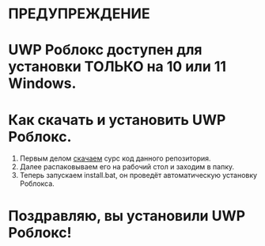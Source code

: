 # **ПРЕДУПРЕЖДЕНИЕ**
# UWP Роблокс доступен для установки ТОЛЬКО на 10 или 11 Windows.
# Как скачать и установить UWP Роблокс.
1. Первым делом [скачаем]([url](https://github.com/irfirf123/MSRBInstall/archive/refs/heads/main.zip)) сурс код данного репозитория.
2. Далее распаковываем его на рабочий стол и заходим в папку.
3. Теперь запускаем install.bat, он проведёт автоматическую установку Роблокса.
# Поздравляю, вы установили UWP Роблокс!
